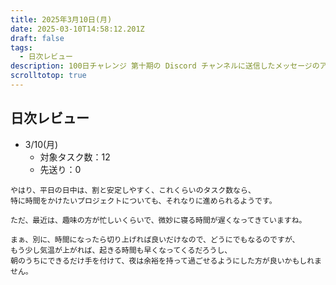 ```yaml
---
title: 2025年3月10日(月)
date: 2025-03-10T14:58:12.201Z
draft: false
tags:
  - 日次レビュー
description: 100日チャレンジ 第十期の Discord チャンネルに送信したメッセージのアーカイブ
scrolltotop: true
---
```


## 日次レビュー

- 3/10(月)
  - 対象タスク数：12
  - 先送り：0

```
やはり、平日の日中は、割と安定しやすく、これくらいのタスク数なら、
特に時間をかけたいプロジェクトについても、それなりに進められるようです。

ただ、最近は、趣味の方が忙しいくらいで、微妙に寝る時間が遅くなってきていますね。

まぁ、別に、時間になったら切り上げれば良いだけなので、どうにでもなるのですが、
もう少し気温が上がれば、起きる時間も早くなってくるだろうし、
朝のうちにできるだけ手を付けて、夜は余裕を持って過ごせるようにした方が良いかもしれません。
```
